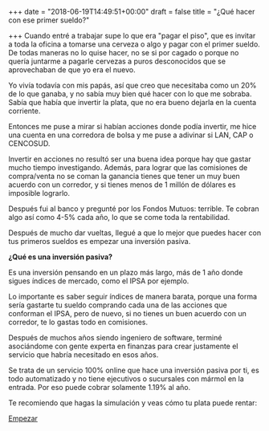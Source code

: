 +++
date = "2018-06-19T14:49:51+00:00"
draft = false
title = "¿Qué hacer con ese primer sueldo?"

+++
Cuando entré a trabajar supe lo que era "pagar el piso", que es invitar a toda la oficina a tomarse una cerveza o algo y pagar con el primer sueldo. De todas maneras no lo quise hacer, no se si por cagado o porque no quería juntarme a pagarle cervezas a puros desconocidos que se aprovechaban de que yo era el nuevo.

Yo vivía todavía con mis papás, así que creo que necesitaba como un 20% de lo que ganaba, y no sabía muy bien qué hacer con lo que me sobraba. Sabía que había que invertir la plata, que no era bueno dejarla en la cuenta corriente.

Entonces me puse a mirar si habían acciones donde podía invertir, me hice una cuenta en una corredora de bolsa y me puse a adivinar si LAN, CAP o CENCOSUD.

Invertir en acciones no resultó ser una buena idea porque hay que gastar mucho tiempo investigando. Además, para lograr que las comisiones de compra/venta no se coman la ganancia tienes que tener un muy buen acuerdo con un corredor, y si tienes menos de 1 millón de dólares es imposible lograrlo.

Después fui al banco y pregunté por los Fondos Mutuos: terrible. Te cobran algo así como 4-5% cada año, lo que se come toda la rentabilidad.

Después de mucho dar vueltas, llegué a que lo mejor que puedes hacer con tus primeros sueldos es empezar una inversión pasiva. 

**¿Qué es una inversión pasiva?**

Es una inversión pensando en un plazo más largo, más de 1 año donde sigues índices de mercado, como el IPSA por ejemplo. 

Lo importante es saber seguir índices de manera barata, porque una forma sería gastarte tu sueldo comprando cada una de las acciones que conforman el IPSA, pero de nuevo, si no tienes un buen acuerdo con un corredor, te lo gastas todo en comisiones.

Después de muchos años siendo ingeniero de software, terminé asociándome con gente experta en finanzas para crear justamente el servicio que habría necesitado en esos años. 

Se trata de un servicio 100% online que hace una inversión pasiva por ti, es todo automatizado y no tiene ejecutivos o sucursales con mármol en la entrada. Por eso puede cobrar solamente 1.19% al año.

Te recomiendo que hagas la simulación y veas cómo tu plata puede rentar:

<a class="simulator-page__button btn btn--secondary" href="/#empezar">Empezar</a>